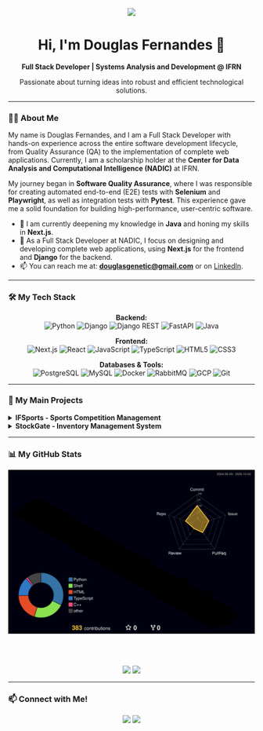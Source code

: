 <div align="center">
  <img src="https://media.giphy.com/media/qgQUggAC3Pfv687qPC/giphy.gif" width="150px">
  <h1>Hi, I'm Douglas Fernandes 👋</h1>
</div>

<div align="center">
  <strong>Full Stack Developer | Systems Analysis and Development @ IFRN</strong>
  <p>Passionate about turning ideas into robust and efficient technological solutions.</p>
</div>

---

### :man_technologist: About Me

My name is Douglas Fernandes, and I am a Full Stack Developer with hands-on experience across the entire software development lifecycle, from Quality Assurance (QA) to the implementation of complete web applications. Currently, I am a scholarship holder at the **Center for Data Analysis and Computational Intelligence (NADIC)** at IFRN.

My journey began in **Software Quality Assurance**, where I was responsible for creating automated end-to-end (E2E) tests with **Selenium** and **Playwright**, as well as integration tests with **Pytest**. This experience gave me a solid foundation for building high-performance, user-centric software.

- 🌱 I am currently deepening my knowledge in **Java** and honing my skills in **Next.js**.
- 🚀 As a Full Stack Developer at NADIC, I focus on designing and developing complete web applications, using **Next.js** for the frontend and **Django** for the backend.
- 📫 You can reach me at: **douglasgenetic@gmail.com** or on [LinkedIn](https://www.linkedin.com/in/dougfernan/).

---

### 🛠️ My Tech Stack
<p align="center">
  <strong>Backend:</strong><br>
  <img src="https://img.shields.io/badge/Python-3776AB?style=for-the-badge&logo=python&logoColor=white" alt="Python"/>
  <img src="https://img.shields.io/badge/Django-092E20?style=for-the-badge&logo=django&logoColor=white" alt="Django"/>
  <img src="https://img.shields.io/badge/Django%20REST-A30000?style=for-the-badge&logo=django&logoColor=white" alt="Django REST"/>
  <img src="https://img.shields.io/badge/FastAPI-009688?style=for-the-badge&logo=fastapi&logoColor=white" alt="FastAPI"/>
  <img src="https://img.shields.io/badge/Java-ED8B00?style=for-the-badge&logo=openjdk&logoColor=white" alt="Java"/>
</p>
<p align="center">
  <strong>Frontend:</strong><br>
  <img src="https://img.shields.io/badge/Next.js-000000?style=for-the-badge&logo=nextdotjs&logoColor=white" alt="Next.js"/>
  <img src="https://img.shields.io/badge/React-20232A?style=for-the-badge&logo=react&logoColor=61DAFB" alt="React"/>
  <img src="https://img.shields.io/badge/JavaScript-F7DF1E?style=for-the-badge&logo=javascript&logoColor=black" alt="JavaScript"/>
  <img src="https://img.shields.io/badge/TypeScript-3178C6?style=for-the-badge&logo=typescript&logoColor=white" alt="TypeScript"/>
  <img src="https://img.shields.io/badge/HTML5-E34F26?style=for-the-badge&logo=html5&logoColor=white" alt="HTML5"/>
  <img src="https://img.shields.io/badge/CSS3-1572B6?style=for-the-badge&logo=css3&logoColor=white" alt="CSS3"/>
</p>
<p align="center">
  <strong>Databases & Tools:</strong><br>
  <img src="https://img.shields.io/badge/PostgreSQL-4169E1?style=for-the-badge&logo=postgresql&logoColor=white" alt="PostgreSQL"/>
  <img src="https://img.shields.io/badge/MySQL-4479A1?style=for-the-badge&logo=mysql&logoColor=white" alt="MySQL"/>
  <img src="https://img.shields.io/badge/Docker-2496ED?style=for-the-badge&logo=docker&logoColor=white" alt="Docker"/>
  <img src="https://img.shields.io/badge/RabbitMQ-FF6600?style=for-the-badge&logo=rabbitmq&logoColor=white" alt="RabbitMQ"/>
  <img src="https://img.shields.io/badge/Google%20Cloud-4285F4?style=for-the-badge&logo=googlecloud&logoColor=white" alt="GCP"/>
  <img src="https://img.shields.io/badge/Git-F05032?style=for-the-badge&logo=git&logoColor=white" alt="Git"/>
</p>

---

### 🚀 My Main Projects

<details>
  <summary><strong>IFSports - Sports Competition Management</strong></summary>
  <br>
  <p>A complete web system to manage sports competitions at IFRN, built with a microservices architecture to ensure scalability and decoupling. The project is deployed on the Google Cloud Platform (GCP) and uses Grafana/Prometheus for monitoring.</p>
  <ul>
    <li><strong>Technologies:</strong> Django, Next.js, PostgreSQL, RabbitMQ, FastAPI, GCP, Microservices, Docker.</li>
  </ul>
</details>

<details>
  <summary><strong>StockGate - Inventory Management System</strong></summary>
  <br>
  <p>An academic project for a Django-based management system with three permission levels (CEO, Manager, Seller). It was an integrated project for the Database, Web Development, and Project Analysis courses.</p>
  <ul>
    <li><strong>Technologies:</strong> Django, Python, HTML/CSS.</li>
  </ul>
</details>

---

### 📊 My GitHub Stats

<div align="center">
  
  <img src="https://raw.githubusercontent.com/DouglasFernan/DouglasFernan/master/profile-3d-contrib/profile-night-rainbow.svg" alt="My 3D Contribution Graph" />
  
  <br><br>

  <img height="180em" src="https://github-readme-stats.vercel.app/api?username=DouglasFernan&show_icons=true&theme=dracula&include_all_commits=true&count_private=true"/>
  <img height="180em" src="https://github-readme-stats.vercel.app/api/top-langs/?username=DouglasFernan&layout=compact&langs_count=7&theme=dracula"/>
</div>

---

### 📫 Connect with Me!
<p align="center">
  <a href="https://www.linkedin.com/in/dougfernan/" target="_blank"><img src="https://img.shields.io/badge/LinkedIn-0077B5?style=for-the-badge&logo=linkedin&logoColor=white" /></a>
  <a href="mailto:douglasgenetic@gmail.com" target="_blank"><img src="https://img.shields.io/badge/Gmail-D14836?style=for-the-badge&logo=gmail&logoColor=white" /></a>
</p>
